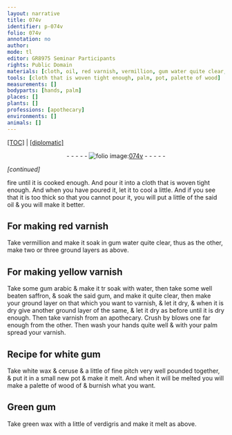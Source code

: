 ```yaml
---
layout: narrative
title: 074v
identifier: p-074v
folio: 074v
annotation: no
author:
mode: tl
editor: GR8975 Seminar Participants
rights: Public Domain
materials: [cloth, oil, red varnish, vermillion, gum water quite clear, yellow varnish, gum arabic, water, well beaten saffron, gum, varnish, white wax, ceruse, fine pitch, wood, green wax, verdigris]
tools: [cloth that is woven tight enough, palm, pot, palette of wood]
measurements: []
bodyparts: [hands, palm]
places: []
plants: []
professions: [apothecary]
environments: []
animals: []
---
```


 <p><a href="{{ site.baseurl }}/translation/">[TOC]</a> | <a href="{{ site.baseurl }}/texts/p-074v_tc/" target="_blank">[diplomatic]</a></p><div class="folio" align="center">- - - - - <a href="http://gallica.bnf.fr/ark:/12148/btv1b10500001g/f154.image" target="_blank"><img src="https://cu-mkp.github.io/2017-workshop-edition/assets/photo-icon.png" alt="folio image: " style="display:inline-block; margin-bottom:-3px;"/>074v</a> - - - - - </div>  
 
*[continued]*
  
fire until it is cooked enough. And pour it into a <span class="tl"><span class="m">cloth</span> that is woven tight enough</span>. And when you have poured it, let it to cool a little. And if you see that it is too thick so that you cannot pour it, you will put a little of the said <span class="m">oil</span> & you will make it better. 
 
 
  

## For making <span class="m">red varnish</span>

 
Take <span class="m">vermillion</span> and make it soak in <span class="m">gum water quite clear</span>, thus as the other, make two or three ground layers as above. 
 
 
  

## For making <span class="m">yellow varnish</span>

 
Take some <span class="m">gum arabic</span> & make it <span class="del">tr</span> soak with <span class="m">water</span>, then take some <span class="m">well beaten saffron</span>, & soak the said <span class="m">gum</span>, and make it quite clear, then make your ground layer on that which you want to varnish, & let it dry, & when it is dry give another ground layer of the same, & let it dry as before until it is dry enough. Then take <span class="m">varnish</span> from an <span class="pro">apothecary</span>. Crush by blows one far enough from the other. Then wash your <span class="bp">hands</span> quite well & with your <span class="tl"><span class="bp">palm</span></span> spread your <span class="m">varnish</span>. 
 
 
  

## Recipe for white <span class="m">gum</span>

 
Take <span class="m">white wax</span> & <span class="m">ceruse</span> & a little of <span class="m">fine pitch</span> very well pounded together, & put it in a small new <span class="tl">pot</span> & make it melt. And when it will be melted you will make a <span class="tl">palette of <span class="m">wood</span></span> <span class="del">of</span> <span class="add">&</span> burnish what you want. 
 
 
  

## Green <span class="m">gum</span>

 
Take <span class="m">green wax</span> with a little of <span class="m">verdigris</span> and make it melt as above. 
 
 
